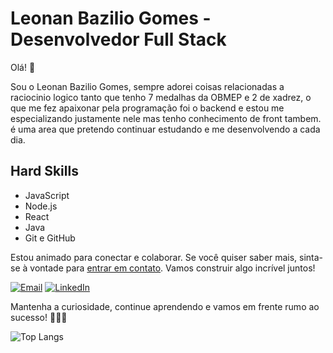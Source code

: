 # Leonan Bazilio Gomes - Desenvolvedor Full Stack

Olá! 👋

Sou o Leonan Bazilio Gomes, sempre adorei coisas relacionadas a raciocinio logico tanto que tenho 7 medalhas da OBMEP e 2 de xadrez, o que me fez apaixonar pela programação foi o backend e estou me especializando justamente nele mas tenho conhecimento de front tambem. é uma area que pretendo continuar estudando e me desenvolvendo a cada dia.

## Hard Skills

- JavaScript
- Node.js
- React
- Java
- Git e GitHub



Estou animado para conectar e colaborar. Se você quiser saber mais, sinta-se à vontade para [entrar em contato](https://www.linkedin.com/in/leonan-bazilio-662000281). Vamos construir algo incrível juntos!

[![Email](https://img.shields.io/badge/Email-Contact%20Me-red?style=flat-square&logo=mail.ru)](mailto:leonanbaziliodev@gmail.com)
[![LinkedIn](https://img.shields.io/badge/LinkedIn-Profile-blue?style=flat-square&logo=linkedin)](https://www.linkedin.com/in/leonan-bazilio-662000281)

Mantenha a curiosidade, continue aprendendo e vamos em frente rumo ao sucesso! 🚀👨‍💻


![Top Langs](https://github-readme-stats.vercel.app/api/top-langs/?username=Leonan-Bazilio&theme=dracula&custom_title=Linguagens%20%Usadas:)

